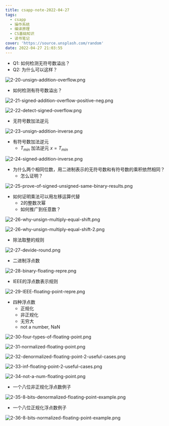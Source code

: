 ```yaml
---
title: csapp-note-2022-04-27
tags:
  - csapp
  - 操作系统
  - 编译原理
  - CS基础知识
  - 读书笔记
cover: 'https://source.unsplash.com/random'
date: 2022-04-27 21:03:55
---
```


- Q1: 如何检测无符号数溢出？
- Q2: 为什么可以这样？

![2-20-unsign-addition-overflow.png](assets/2-20-unsign-addition-overflow.png)


- 如何检测有符号数溢出？

![2-21-signed-addition-overflow-positive-neg.png](assets/2-21-signed-addition-overflow-positive-neg.png)


![2-22-detect-signed-overflow.png](assets/2-22-detect-signed-overflow.png)

- 无符号数加法逆元

![2-23-unsign-addition-inverse.png](assets/2-23-unsign-addition-inverse.png)

- 有符号数加法逆元
  - $T_{min}$ 加法逆元 $x=T_{min}$

![2-24-signed-addition-inverse.png](assets/2-24-signed-addition-inverse.png)

- 为什么两个相同位数，用二进制表示的无符号数和有符号数的乘积依然相同？
  - 怎么证明？

![2-25-prove-of-signed-unsigned-same-binary-results.png](assets/2-25-prove-of-signed-unsigned-same-binary-results.png)

- 如何证明乘法可以用左移运算代替
  - 2的整数次幂
  - 如何推广到任意数？

![2-26-why-unsign-multiply-equal-shift.png](assets/2-26-why-unsign-multiply-equal-shift.png)


![2-26-why-unsign-multiply-equal-shift-2.png](assets/2-26-why-unsign-multiply-equal-shift-2.png)

- 除法取整的规则

![2-27-devide-round.png](assets/2-27-devide-round.png)

- 二进制浮点数

![2-28-binary-floating-repre.png](assets/2-28-binary-floating-repre.png)

- IEEE的浮点数表示规则

![2-29-IEEE-floating-point-repre.png](assets/2-29-IEEE-floating-point-repre.png)

- 四种浮点数
  - 正规化
  - 非正规化
  - 无穷大
  - not a number, NaN

![2-30-four-types-of-floating-point.png](assets/2-30-four-types-of-floating-point.png)



![2-31-normalized-floating-point.png](assets/2-31-normalized-floating-point.png)


![2-32-denormalized-floating-point-2-useful-cases.png](assets/2-31-normalized-floating-point.png)


![2-33-inf-floating-point-2-useful-cases.png](assets/2-33-inf-floating-point-2-useful-cases.png)


![2-34-not-a-num-floating-point.png](assets/2-34-not-a-num-floating-point.png)

- 一个八位非正规化浮点数例子

![2-35-8-bits-denormalized-floating-point-example.png](assets/2-35-8-bits-denormalized-floating-point-example.png)

- 一个八位正规化浮点数例子

![2-36-8-bits-normalized-floating-point-example.png](assets/2-36-8-bits-normalized-floating-point-example.png)